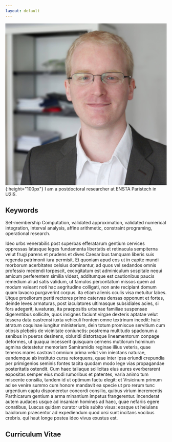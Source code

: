 ```yaml
---
layout: default
---
```

![](photo.jpg){:height="100px"}
I am a postdoctoral researcher at ENSTA Paristech in U2IS.

## Keywords

Set-membership Computation, validated approximation, validated numerical integration, interval analysis, affine arithmetic, constraint programing, operational research.


Ideo urbs venerabilis post superbas efferatarum gentium cervices oppressas latasque leges fundamenta libertatis et retinacula sempiterna velut frugi parens et prudens et dives Caesaribus tamquam liberis suis regenda patrimonii iura permisit.
Et quoniam apud eos ut in capite mundi morborum acerbitates celsius dominantur, ad quos vel sedandos omnis professio medendi torpescit, excogitatum est adminiculum sospitale nequi amicum perferentem similia videat, additumque est cautionibus paucis remedium aliud satis validum, ut famulos percontatum missos quem ad modum valeant noti hac aegritudine colligati, non ante recipiant domum quam lavacro purgaverint corpus. ita etiam alienis oculis visa metuitur labes.
Utque proeliorum periti rectores primo catervas densas opponunt et fortes, deinde leves armaturas, post iaculatores ultimasque subsidiales acies, si fors adegerit, iuvaturas, ita praepositis urbanae familiae suspensae digerentibus sollicite, quos insignes faciunt virgae dexteris aptatae velut tessera data castrensi iuxta vehiculi frontem omne textrinum incedit: huic atratum coquinae iungitur ministerium, dein totum promiscue servitium cum otiosis plebeiis de vicinitate coniunctis: postrema multitudo spadonum a senibus in pueros desinens, obluridi distortaque lineamentorum conpage deformes, ut quaqua incesserit quisquam cernens mutilorum hominum agmina detestetur memoriam Samiramidis reginae illius veteris, quae teneros mares castravit omnium prima velut vim iniectans naturae, eandemque ab instituto cursu retorquens, quae inter ipsa oriundi crepundia per primigenios seminis fontes tacita quodam modo lege vias propagandae posteritatis ostendit.
Cum haec taliaque sollicitas eius aures everberarent expositas semper eius modi rumoribus et patentes, varia animo tum miscente consilia, tandem id ut optimum factu elegit: et Vrsicinum primum ad se venire summo cum honore mandavit ea specie ut pro rerum tunc urgentium captu disponeretur concordi consilio, quibus virium incrementis Parthicarum gentium a arma minantium impetus frangerentur.
Incenderat autem audaces usque ad insaniam homines ad haec, quae nefariis egere conatibus, Luscus quidam curator urbis subito visus: eosque ut heiulans baiolorum praecentor ad expediendum quod orsi sunt incitans vocibus crebris. qui haut longe postea ideo vivus exustus est.

## Curriculum Vitae

